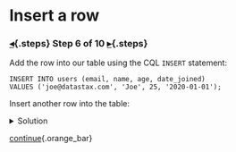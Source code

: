 <div class="top">

# Insert a row
### [◂](command:katapod.loadPage?step5){.steps} Step 6 of 10 [▸](command:katapod.loadPage?step7){.steps}
</div>

Add the row into our table using the CQL `INSERT` statement:
```
INSERT INTO users (email, name, age, date_joined) 
VALUES ('joe@datastax.com', 'Joe', 25, '2020-01-01');
```

Insert another row into the table:

<details>
  <summary>Solution</summary> 

```
INSERT INTO users (email, name, age, date_joined) 
VALUES ('jen@datastax.com', 'Jen', 27, '2020-01-01');
```

</details>

[continue](command:katapod.loadPage?step7){.orange_bar}
